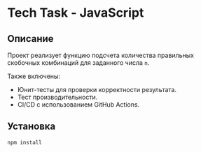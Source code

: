 # Tech Task - JavaScript

## Описание

Проект реализует функцию подсчета количества правильных скобочных комбинаций для заданного числа `n`.

Также включены:
- Юнит-тесты для проверки корректности результата.
- Тест производительности.
- CI/CD с использованием GitHub Actions.

## Установка

```bash
npm install

